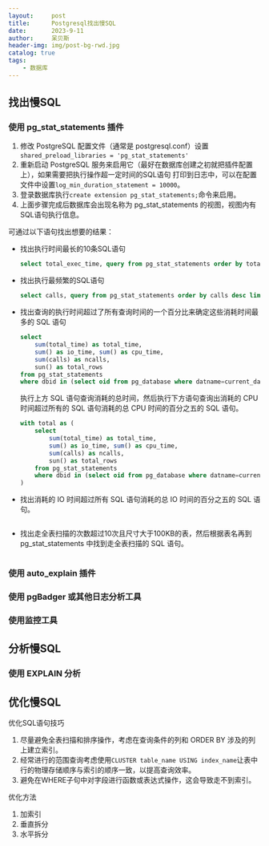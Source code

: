 ```yaml
---
layout:     post
title:      Postgresql找出慢SQL
date:       2023-9-11
author:     呆贝斯
header-img: img/post-bg-rwd.jpg
catalog: true
tags:
    - 数据库
---
```

## 找出慢SQL

### 使用 pg_stat_statements 插件

1. 修改 PostgreSQL 配置文件（通常是 postgresql.conf）设置`shared_preload_libraries = 'pg_stat_statements'`
2. 重新启动 PostgreSQL 服务来启用它（最好在数据库创建之初就把插件配置上），如果需要把执行操作超一定时间的SQL语句
打印到日志中，可以在配置文件中设置`log_min_duration_statement = 10000`。
3. 登录数据库执行`create extension pg_stat_statements;`命令来启用。
4. 上面步骤完成后数据库会出现名称为 pg_stat_statements 的视图，视图内有SQL语句执行信息。

可通过以下语句找出想要的结果：

* 找出执行时间最长的10条SQL语句

    ```SQL
    select total_exec_time, query from pg_stat_statements order by total_exec_time desc limit 10;
    ```

* 找出执行最频繁的SQL语句

    ```SQl
    select calls, query from pg_stat_statements order by calls desc limit 10;
    ```

* 找出查询的执行时间超过了所有查询时间的一个百分比来确定这些消耗时间最多的 SQL 语句

    ```SQL
    select 
        sum(total_time) as total_time, 
        sum() as io_time, sum() as cpu_time, 
        sum(calls) as ncalls, 
        sun() as total_rows 
    from pg_stat_statements
    where dbid in (select oid from pg_database where datname=current_database());
    ```

    执行上方 SQL 语句查询消耗的总时间，然后执行下方语句查询出消耗的 CPU 时间超过所有的 SQL 语句消耗的总 CPU 时间的百分之五的 SQL 语句。

    ```SQL
    with total as (
        select 
            sum(total_time) as total_time, 
            sum() as io_time, sum() as cpu_time, 
            sum(calls) as ncalls, 
            sun() as total_rows 
        from pg_stat_statements
        where dbid in (select oid from pg_database where datname=current_database());
    )
    ```

* 找出消耗的 IO 时间超过所有 SQL 语句消耗的总 IO 时间的百分之五的 SQL 语句。

    ```SQL
    ```

* 找出走全表扫描的次数超过10次且尺寸大于100KB的表，然后根据表名再到 pg_stat_statements 中找到走全表扫描的 SQL 语句。

    ```SQL
    
    ```

### 使用 auto_explain 插件

### 使用 pgBadger 或其他日志分析工具

### 使用监控工具

## 分析慢SQL

### 使用 EXPLAIN 分析

## 优化慢SQL

优化SQL语句技巧

1. 尽量避免全表扫描和排序操作，考虑在查询条件的列和 ORDER BY 涉及的列上建立索引。
2. 经常进行的范围查询考虑使用`CLUSTER table_name USING index_name`让表中行的物理存储顺序与索引的顺序一致，以提高查询效率。
3. 避免在WHERE子句中对字段进行函数或表达式操作，这会导致走不到索引。

优化方法

1. 加索引
2. 垂直拆分
3. 水平拆分
